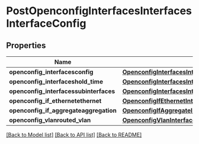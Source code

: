 # PostOpenconfigInterfacesInterfacesInterfaceConfig

## Properties
Name | Type | Description | Notes
------------ | ------------- | ------------- | -------------
**openconfig_interfacesconfig** | [**OpenconfigInterfacesInterfacesOpenconfiginterfacesinterfacesConfig**](OpenconfigInterfacesInterfacesOpenconfiginterfacesinterfacesConfig.md) |  | [optional] 
**openconfig_interfaceshold_time** | [**OpenconfigInterfacesInterfacesOpenconfiginterfacesinterfacesHoldtime**](OpenconfigInterfacesInterfacesOpenconfiginterfacesinterfacesHoldtime.md) |  | [optional] 
**openconfig_interfacessubinterfaces** | [**OpenconfigInterfacesInterfacesInterfaceSubinterfacesOpenconfiginterfacessubinterfaces**](OpenconfigInterfacesInterfacesInterfaceSubinterfacesOpenconfiginterfacessubinterfaces.md) |  | [optional] 
**openconfig_if_ethernetethernet** | [**OpenconfigIfEthernetInterfacesInterfaceEthernetOpenconfigifethernetethernet**](OpenconfigIfEthernetInterfacesInterfaceEthernetOpenconfigifethernetethernet.md) |  | [optional] 
**openconfig_if_aggregateaggregation** | [**OpenconfigIfAggregateInterfacesInterfaceAggregationOpenconfigifaggregateaggregation**](OpenconfigIfAggregateInterfacesInterfaceAggregationOpenconfigifaggregateaggregation.md) |  | [optional] 
**openconfig_vlanrouted_vlan** | [**OpenconfigVlanInterfacesInterfaceRoutedVlanOpenconfigvlanroutedvlan**](OpenconfigVlanInterfacesInterfaceRoutedVlanOpenconfigvlanroutedvlan.md) |  | [optional] 

[[Back to Model list]](../README.md#documentation-for-models) [[Back to API list]](../README.md#documentation-for-api-endpoints) [[Back to README]](../README.md)



